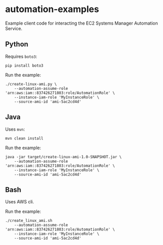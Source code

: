 # automation-examples
Example client code for interacting the EC2 Systems Manager Automation Service.

## Python
Requires `boto3`:
```
pip install boto3
```

Run the example:

```
./create-linux-ami.py \
    --automation-assume-role 'arn:aws:iam::837426271803:role/AutomationRole' \
    --instance-iam-role 'MyInstanceRole' \
    --source-ami-id 'ami-5ac2cd4d'
```

## Java
Uses `mvn`:

```
mvn clean install
```

Run the example:

```
java -jar target/create-linux-ami-1.0-SNAPSHOT.jar \
    --automation-assume-role 'arn:aws:iam::837426271803:role/AutomationRole' \
    --instance-iam-role 'MyInstanceRole' \
    --source-ami-id 'ami-5ac2cd4d'
```

## Bash
Uses AWS cli.

Run the example:

```
./create_linux_ami.sh
    --automation-assume-role 'arn:aws:iam::837426271803:role/AutomationRole' \
    --instance-iam-role 'MyInstanceRole' \
    --source-ami-id 'ami-5ac2cd4d'
```

